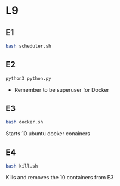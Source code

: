 # L9

## E1

```bash
bash scheduler.sh
```


## E2

```bash
python3 python.py
```

* Remember to be superuser for Docker


## E3

```bash
bash docker.sh
```

Starts 10 ubuntu docker conainers

## E4

```bash
bash kill.sh
```

Kills and removes the 10 containers from E3